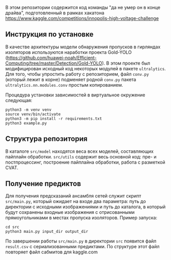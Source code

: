 В этом репозитории содержится код команды "да не умер он в конце драйва",
подготовленный в рамках хакатона https://www.kaggle.com/competitions/innopolis-high-voltage-challenge


Инструкция по установке
-----------------------

В качестве архитектуры модели обнаружения пропусков в гирляндах изоляторов используются
наработки проекта Gold-YOLO (https://github.com/huawei-noah/Efficient-Computing/tree/master/Detection/Gold-YOLO).
В этом проекте был модифицирован исходный код некоторых модулей в пакете `ultralytics`.
Для того, чтобы упростить работу с репозиторием, файл `conv.py` (который лежит в корне)
подменяет родной `conv.py` пакета `ultralytics.nn.modules.conv` простым копированием.

Процедура установки зависимостей в виртуальное окружение следующая:

```commandline
python3 -m venv venv
source venv/bin/activate
python3 -m pip install -r requirements.txt
python3 example.py
```

Структура репозитория
---------------------

В каталоге `src/model` находятся веса всех моделей, составляющих пайплайн обработки.
`src/utils` содержит весь основной код: пре- и постпроцессинг, построение пайплайна обработки,
работа с разметкой CVAT.

Получение предиктов
-------------------

Для получения предсказаний ансамбля сетей служит скрипт `src/main.py`, который ожидает на входе
два параметра: путь до директории с исходными изображениями и путь до каталога, в который будут
сохранены входные изображения с отрисованными прямоугольниками в местах пропуска изоляторов.
Пример запуска:
```shell
cd src
python3 main.py input_dir output_dir
```

По завершении работы `src/main.py` в директории `src` появится файл `result.csv` с сериализованными
предиктами. По структуре этот файл повторяет файл сабмитов для kaggle.com
